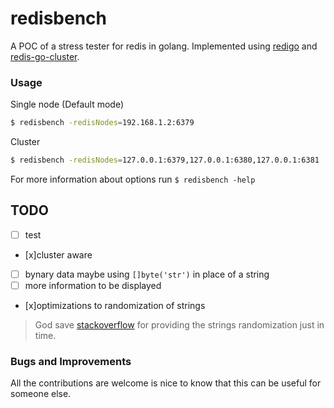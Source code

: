 # redisbench
A POC of a stress tester for redis in golang. Implemented using [redigo](https://github.com/garyburd/redigo) and [redis-go-cluster](https://github.com/chasex/redis-go-cluster).

### Usage
Single node (Default mode)
```bash
$ redisbench -redisNodes=192.168.1.2:6379
```
Cluster
```bash
$ redisbench -redisNodes=127.0.0.1:6379,127.0.0.1:6380,127.0.0.1:6381
```

For more information about options run `$ redisbench -help`

## TODO

* [ ] test
* [x]cluster aware
* [ ] bynary data maybe using `[]byte('str')` in place of a string
* [ ] more information to be displayed
* [x]optimizations to randomization of strings

> God save [stackoverflow](https://stackoverflow.com/questions/22892120/how-to-generate-a-random-string-of-a-fixed-length-in-golang/) for providing the strings randomization just in time.

### Bugs and Improvements
All the contributions are welcome is nice to know that this can be useful for someone else.
